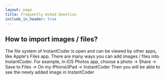 ```yaml
---
layout: page
title: Frequently Asked Question
include_in_header: true
---
```


## How to import images / files?

The file system of InstantCoder is open and can be viewed by other apps, like Apple's Files app.
There are many ways you can add images / files into InstantCoder. 
For example, in iOS Photos app, choose a photo -> Share -> Save to Files -> On my iPhone/iPad -> InstantCoder
Then you will be able to see the newly added image in InstantCoder
